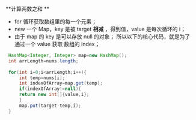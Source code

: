 **计算两数之和 **

* for 循环获取数组里的每一个元素；
* new 一个 Map，key 是被 target **相减** ，得到值，value 是每次循环的 i；
* 由于 map 的 key 是可以存放 null 的对象；
 所以以下的核心代码，就是为了通过一个 value 获取 数组的 index；
```java
 HashMap<Integer, Integer> map=new HashMap();
 int arrLength=nums.length;
 
 for(int i=0;i<arrLength;i++){
     int temp=nums[i];
     int indexOfArray=map.get(temp);
     if(indexOfArray!=null){
     return new int[]{value,i};
     }
     map.put(target-temp,i);
 }
```